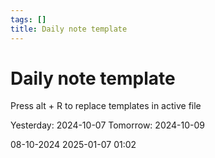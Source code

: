 ```yaml
---
tags: []
title: Daily note template
---
```


# Daily note template

Press alt + R to replace templates in active file

Yesterday: 2024-10-07
Tomorrow: 2024-10-09

08-10-2024
2025-01-07 01:02
